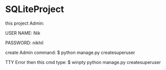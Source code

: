 # SQLiteProject

this project Admin:

USER NAME: Nik

PASSWORD: nikhil

create Admin command:           $ python manage.py createsuperuser

TTY Error then this cmd type:   $ winpty python manage.py createsuperuser
